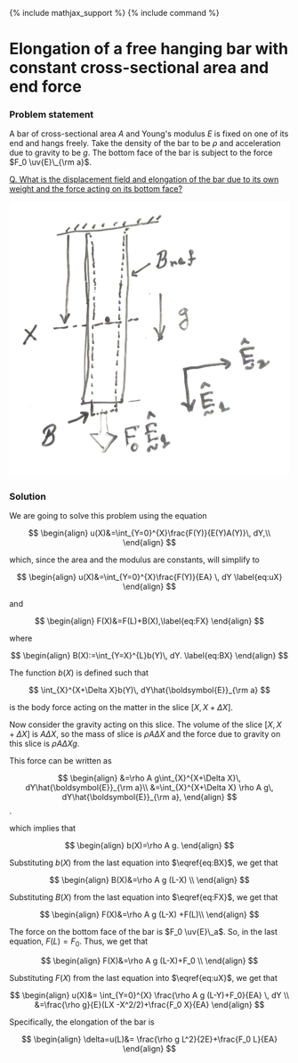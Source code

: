 {% include mathjax_support %}
{% include command %}

# Elongation of a free hanging bar with constant cross-sectional area and end force

### Problem statement

A bar of cross-sectional area $A$ and Young's modulus $E$ is fixed on one of its end and hangs freely. Take the density of the bar to be $\rho$ and acceleration due to gravity to be $g$. The bottom face of the bar is subject to the force $F_0 \uv{E}\_{\rm a}$.

<u> Q. What is the displacement field and elongation of the bar due to its own weight and the force acting on its bottom face?</u>





![](Images/2021-09-26-22-43-14.png)


<!-- ![](2021-09-26-21-46-42.png) -->
### Solution

We are going to solve this problem using the equation

$$
\begin{align}
u(X)&=\int_{Y=0}^{X}\frac{F(Y)}{E(Y)A(Y)}\, dY,\\
\end{align}
$$

which, since the area and the modulus are constants, will simplify  to

$$
\begin{align}
u(X)&=\int_{Y=0}^{X}\frac{F(Y)}{EA} \, dY
\label{eq:uX}
\end{align}
$$

and 

$$
\begin{align}
F(X)&=F(L)+B(X),\label{eq:FX}
\end{align}
$$

where

$$
\begin{align}
B(X):=\int_{Y=X}^{L}b(Y)\, dY.
\label{eq:BX}
\end{align}
$$

The function $b(X)$ is defined such that 

$$
\int_{X}^{X+\Delta X}b(Y)\, dY\hat{\boldsymbol{E}}_{\rm a}
$$

is the body force acting on the matter in the  slice $[X, X+\Delta X]$. 

Now consider the gravity acting on this slice.
The volume of the  slice $[X, X+\Delta X]$ is $A \Delta X$, so the mass of slice is $\rho A \Delta X$ and the force due to gravity on this slice  is $\rho A \Delta X g$. 

This force can be written as

$$
\begin{align}
&=\rho A g\int_{X}^{X+\Delta X}\, dY\hat{\boldsymbol{E}}_{\rm a}\\
&=\int_{X}^{X+\Delta X}
\rho A g\, dY\hat{\boldsymbol{E}}_{\rm a},
\end{align}
$$. 

which implies that

$$
\begin{align}
b(X)=\rho A g.
\end{align}
$$

Substituting $b(X)$ from the last equation into $\eqref{eq:BX}$, we get that

$$
\begin{align}
B(X)&=\rho A g (L-X) \\
\end{align}
$$

Substituting $B(X)$ from the last equation into $\eqref{eq:FX}$, we get that

$$
\begin{align}
F(X)&=\rho A g (L-X) +F(L)\\
\end{align}
$$


The  force on the bottom face of the  bar is $F_0 \uv{E}\_a$. So, in the last equation, $F(L)=F_0$. Thus, we get that 

$$
\begin{align}
F(X)&=\rho A g (L-X)+F_0 \\
\end{align}
$$


Substituting $F(X)$ from the last equation into $\eqref{eq:uX}$, we get that

$$
\begin{align}
u(X)&=
\int_{Y=0}^{X}
\frac{\rho A g (L-Y)+F_0}{EA}
\, dY
\\
&=\frac{\rho g}{E}(LX -X^2/2)+\frac{F_0 X}{EA}
\end{align}
$$


Specifically, the elongation of the bar is 

$$
\begin{align}
\delta=u(L)&=
\frac{\rho g L^2}{2E}+\frac{F_0 L}{EA}
\end{align}
$$

